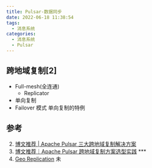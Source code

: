 ```yaml
---
title: Pulsar-数据同步
date: 2022-06-18 11:38:54
tags:
  - 消息系统
categories:
  - 消息系统
  - Pulsar   
---
```


<p></p>
<!-- more -->


## 跨地域复制[2]
+ Full-mesh(全连通)
  + Replicator
+ 单向复制
+ Failover 模式
  单向复制的特例


## 参考
2. [博文推荐 | Apache Pulsar 三大跨地域复制解决方案](https://mp.weixin.qq.com/s?__biz=MzUyMjkzMjA1Ng==&mid=2247487443&idx=2&sn=b9dcb5013a17c8afeb7edaf628bd162b)
3. [博文推荐｜Apache Pulsar 跨地域复制方案选型实践](https://mp.weixin.qq.com/s?__biz=MzUyMjkzMjA1Ng==&mid=2247491540&idx=1&sn=cf6292ac7b29d8c3b8bbd95a0f6c71c2) *** 
4. [Geo Replication](https://pulsar.apache.org/docs/next/concepts-replication/) 未  
